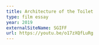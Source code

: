 ```yaml
---
title: Architecture of the Toilet
type: film essay
year: 2019
externalSiteName: SGIFF
url: https://youtu.be/o17zXQfLuRg
---
```


